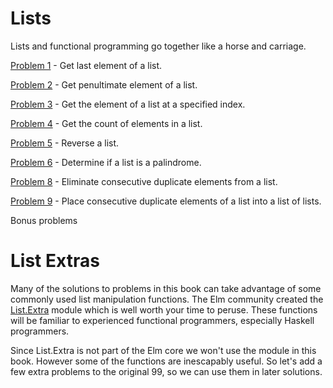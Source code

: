 # Lists

Lists and functional programming go together like a horse and carriage.

[Problem 1](../p/p01.md) - Get last element of a list.

[Problem 2](../p/p02.md) - Get penultimate element of a list.

[Problem 3](../p/p03.md) - Get the element of a list at a specified index.

[Problem 4](../p/p04.md) - Get the count of elements in a list.

[Problem 5](../p/p05.md) - Reverse a list.

[Problem 6](../p/p06.md) - Determine if a list is a palindrome.

[Problem 8](../p/p08.md) - Eliminate consecutive duplicate elements from a list.

[Problem 9](../p/p09.md) - Place consecutive duplicate elements of a list into a list of lists.

Bonus problems

# List Extras

Many of the solutions to problems in this book can take advantage of some commonly used list manipulation functions. The Elm community created the [List.Extra](https://github.com/elm-community/list-extra) module which is well worth your time to peruse. These functions will be familiar to experienced functional programmers, especially Haskell programmers.

Since List.Extra is not part of the Elm core we won't use the module in this book. However some of the functions are inescapably useful. So let's add a few extra problems to the original 99, so we can use them in later solutions.


